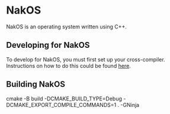 # NakOS

NakOS is an operating system written using C++.

## Developing for NakOS

To develop for NakOS, you must first set up your cross-compiler. Instructions on how to do this could be found [here](https://wiki.osdev.org/GCC_Cross-Compiler#Why_cross-compilers_are_necessary).

## Building NakOS

cmake -B build -DCMAKE_BUILD_TYPE=Debug -DCMAKE_EXPORT_COMPILE_COMMANDS=1 . -GNinja

